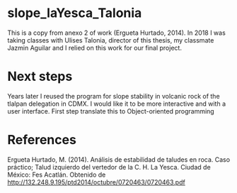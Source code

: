 # slope_laYesca_Talonia
This is a copy from anexo 2 of work (Ergueta Hurtado, 2014). 
In 2018 I was taking classes with Ulises Talonia, director of this thesis, my classmate Jazmin Aguilar and I relied on this work for our final project. 
# Next steps 
Years later I reused the program for slope stability in volcanic rock of the tlalpan delegation in CDMX.
I would like it to be more interactive and with a user interface.
First step translate this to Object-oriented programming
# References
Ergueta Hurtado, M. (2014). Análisis de estabilidad de taludes en roca. Caso práctico; Talud izquierdo del vertedor de la C. H. La Yesca. Ciudad de México: Fes Acatlán. Obtenido de http://132.248.9.195/ptd2014/octubre/0720463/0720463.pdf


